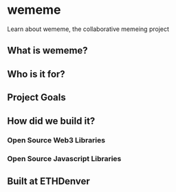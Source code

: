# wememe
Learn about wememe, the collaborative memeing project

## What is wememe?


## Who is it for?


## Project Goals


## How did we build it?


### Open Source Web3 Libraries


### Open Source Javascript Libraries


## Built at ETHDenver
